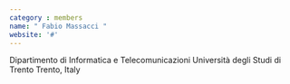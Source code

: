 ```yaml
---
category : members
name: " Fabio Massacci " 
website: '#'
---
```

Dipartimento di Informatica e Telecomunicazioni
Università degli Studi di Trento
Trento, Italy

